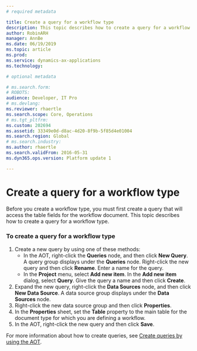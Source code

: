 ```yaml
---
# required metadata

title: Create a query for a workflow type
description: This topic describes how to create a query for a workflow type.
author: RobinARH
manager: AnnBe
ms.date: 06/19/2019
ms.topic: article
ms.prod: 
ms.service: dynamics-ax-applications
ms.technology: 

# optional metadata

# ms.search.form: 
# ROBOTS: 
audience: Developer, IT Pro
# ms.devlang: 
ms.reviewer: rhaertle
ms.search.scope: Core, Operations
# ms.tgt_pltfrm: 
ms.custom: 202694
ms.assetid: 33349e0d-d8ac-4d20-8f9b-5f85d4e01004
ms.search.region: Global
# ms.search.industry: 
ms.author: rhaertle
ms.search.validFrom: 2016-05-31
ms.dyn365.ops.version: Platform update 1

---
```


# Create a query for a workflow type 

Before you create a workflow type, you must first create a query that will access the table fields for the workflow document. This topic describes how to create a query for a workflow type.

### To create a query for a workflow type


1.  Create a new query by using one of these methods:
    + In the AOT, right-click the **Queries** node, and then click **New Query**. A query group displays under the **Queries** node. Right-click the new query and then click **Rename**. Enter a name for the query.
    + In the **Project** menu, select **Add new item**. In the **Add new item** dialog, select **Query**. Give the query a name and then click **Create**.
1.  Expand the new query, right-click the **Data Sources** node, and then click **New Data Source**. A data source group displays under the **Data Sources** node.
1.  Right-click the new data source group and then click **Properties**.
1.  In the **Properties** sheet, set the **Table** property to the main table for the document type for which you are defining a workflow.
1.  In the AOT, right-click the new query and then click **Save**.

For more information about how to create queries, see [Create queries by using the AOT](https://docs.microsoft.com/en-us/dynamicsax-2012/developer/how-to-create-queries-by-using-the-aot).

